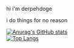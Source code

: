 hi
i'm derpehdoge

i do things for no reason

[![Anurag's GitHub stats](https://github-readme-stats.vercel.app/api?username=DerpehDoge&show_icons=true&theme=react)](https://github.com/anuraghazra/github-readme-stats)
<br>
[![Top Langs](https://github-readme-stats.vercel.app/api/top-langs/?username=DerpehDoge&theme=react)](https://github.com/anuraghazra/github-readme-stats)
